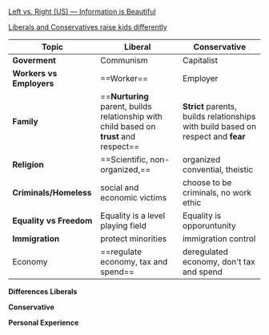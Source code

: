 
[Left vs. Right (US) — Information is Beautiful](https://informationisbeautiful.net/visualizations/left-vs-right-us/)

[Liberals and Conservatives raise kids differently](https://www.fastcompany.com/1664565/infographic-of-the-day-liberals-and-conservatives-raise-kids-differently)


| Topic                    | Liberal                                                                                 | Conservative                                                                      |
| ------------------------ | --------------------------------------------------------------------------------------- | --------------------------------------------------------------------------------- |
| **Goverment**            | Communism                                                                               | Capitalist                                                                        |
| **Workers vs Employers** | ==Worker==                                                                              | Employer                                                                          |
| **Family**               | ==**Nurturing** parent, builds relationship with child based on **trust** and respect== | **Strict** parents, builds relationships with build based on respect and **fear** |
| **Religion**             | ==Scientific, non-organized,==                                                          | organized convential, theistic                                                    |
| **Criminals/Homeless**   | social and economic victims                                                             | choose to be criminals, no work ethic                                             |
| **Equality vs Freedom**  | Equality is a level playing field                                                       | Equality is opporuntunity                                                         |
| **Immigration**          | protect minorities                                                                      | immigration control                                                               |
| Economy                  | ==regulate economy, tax and spend==                                                     | deregulated economy, don't tax and spend                                          |


**Differences**
**Liberals**




**Conservative**


**Personal Experience**